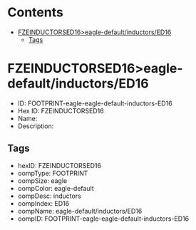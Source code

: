 



Contents
========

* [FZEINDUCTORSED16>eagle-default/inductors/ED16](#fzeinductorsed16eagle-defaultinductorsed16)
	* [Tags](#tags)

# FZEINDUCTORSED16>eagle-default/inductors/ED16

- ID: FOOTPRINT-eagle-eagle-default-inductors-ED16
- Hex ID: FZEINDUCTORSED16
- Name: 
- Description: 

## Tags

- hexID: FZEINDUCTORSED16
- oompType: FOOTPRINT
- oompSize: eagle
- oompColor: eagle-default
- oompDesc: inductors
- oompIndex: ED16
- oompName: eagle-default/inductors/ED16
- oompID: FOOTPRINT-eagle-eagle-default-inductors-ED16
